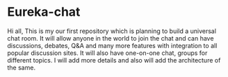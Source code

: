 # Eureka-chat

Hi all,
       This is my our first repository which is planning to build a universal chat room. It will allow anyone in the world to join the chat and can have discussions, debates, Q&A and many more features with integration to all popular discussion sites. It will also have one-on-one chat, groups for different topics. I will add more details and also will add the architecture of the same. 
